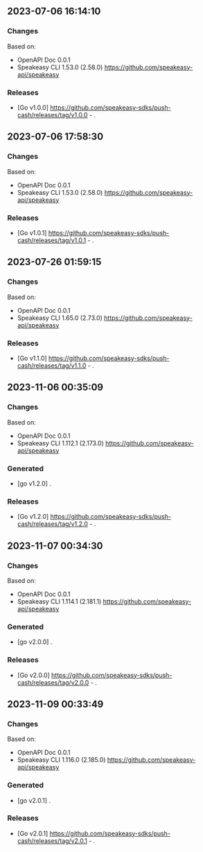 

## 2023-07-06 16:14:10
### Changes
Based on:
- OpenAPI Doc 0.0.1 
- Speakeasy CLI 1.53.0 (2.58.0) https://github.com/speakeasy-api/speakeasy
### Releases
- [Go v1.0.0] https://github.com/speakeasy-sdks/push-cash/releases/tag/v1.0.0 - .

## 2023-07-06 17:58:30
### Changes
Based on:
- OpenAPI Doc 0.0.1 
- Speakeasy CLI 1.53.0 (2.58.0) https://github.com/speakeasy-api/speakeasy
### Releases
- [Go v1.0.1] https://github.com/speakeasy-sdks/push-cash/releases/tag/v1.0.1 - .

## 2023-07-26 01:59:15
### Changes
Based on:
- OpenAPI Doc 0.0.1 
- Speakeasy CLI 1.65.0 (2.73.0) https://github.com/speakeasy-api/speakeasy
### Releases
- [Go v1.1.0] https://github.com/speakeasy-sdks/push-cash/releases/tag/v1.1.0 - .

## 2023-11-06 00:35:09
### Changes
Based on:
- OpenAPI Doc 0.0.1 
- Speakeasy CLI 1.112.1 (2.173.0) https://github.com/speakeasy-api/speakeasy
### Generated
- [go v1.2.0] .
### Releases
- [Go v1.2.0] https://github.com/speakeasy-sdks/push-cash/releases/tag/v1.2.0 - .

## 2023-11-07 00:34:30
### Changes
Based on:
- OpenAPI Doc 0.0.1 
- Speakeasy CLI 1.114.1 (2.181.1) https://github.com/speakeasy-api/speakeasy
### Generated
- [go v2.0.0] .
### Releases
- [Go v2.0.0] https://github.com/speakeasy-sdks/push-cash/releases/tag/v2.0.0 - .

## 2023-11-09 00:33:49
### Changes
Based on:
- OpenAPI Doc 0.0.1 
- Speakeasy CLI 1.116.0 (2.185.0) https://github.com/speakeasy-api/speakeasy
### Generated
- [go v2.0.1] .
### Releases
- [Go v2.0.1] https://github.com/speakeasy-sdks/push-cash/releases/tag/v2.0.1 - .